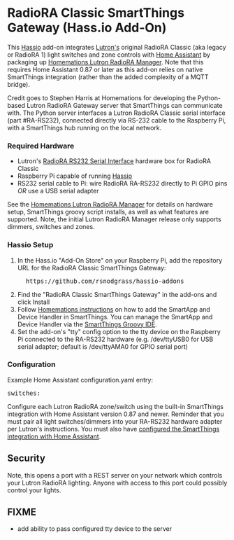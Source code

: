 # RadioRA Classic SmartThings Gateway (Hass.io Add-On)

This [Hassio](https://www.home-assistant.io/hassio/) add-on integrates [Lutron's](http://lutron.com/) original RadioRA Classic (aka legacy or RadioRA 1) light switches and zone controls with [Home Assistant](https://www.home-assistant.io/) by packaging up [Homemations Lutron RadioRA Manager](https://github.com/homemations/SmartThings). Note that this requires Home Assistant 0.87 or later as this add-on relies on native SmartThings integration (rather than the added complexity of a MQTT bridge).

Credit goes to Stephen Harris at Homemations for developing the Python-based Lutron RadioRA Gateway server that SmartThings can communicate with. The Python server interfaces a Lutron RadioRA Classic serial interface (part #RA-RS232), connected directly via RS-232 cable to the Raspberry Pi, with a SmartThings hub running on the local network.

### Required Hardware

* Lutron's [RadioRA RS232 Serial Interface](http://www.lutron.com/TechnicalDocumentLibrary/044005c.pdf) hardware box for RadioRA Classic
* Raspberry Pi capable of running [Hassio](https://www.home-assistant.io/hassio/)
* RS232 serial cable to Pi: wire RadioRA RA-RS232 directly to Pi GPIO pins *OR* use a USB serial adapter

See the [Homemations Lutron RadioRA Manager](https://github.com/homemations/SmartThings) for details on hardware setup, SmartThings groovy script installs, as well as what features are supported. Note, the initial Lutron RadioRA Manager release only supports dimmers, switches and zones.

### Hassio Setup

1. In the Hass.io "Add-On Store" on your Raspberry Pi, add the repository URL for the RadioRA Classic SmartThings Gateway:
<pre>
     https://github.com/rsnodgrass/hassio-addons
</pre>
2. Find the "RadioRA Classic SmartThings Gateway" in the add-ons and click Install
3. Follow [Homemations instructions](https://github.com/homemations/SmartThings) on how to add the SmartApp and Device Handler in SmartThings. You can manage the SmartApp and Device Handler via the [SmartThings Groovy IDE](https://graph.api.smartthings.com/).
4. Set the add-on's "tty" config option to the tty device on the Raspberry Pi connected to the RA-RS232 hardware (e.g. /dev/ttyUSB0 for USB serial adapter; default is /dev/ttyAMA0 for GPIO serial port)

### Configuration

Example Home Assistant configuration.yaml entry:

<pre>switches:
</pre>

Configure each Lutron RadioRA zone/switch using the built-in SmartThings integration with Home Assistant version 0.87 and newer. Reminder that you must pair all light switches/dimmers into your RA-RS232 hardware adapter per Lutron's instructions. You must also have [configured the SmartThings integration with Home Assistant](https://www.home-assistant.io/components/smartthings/).

## Security

Note, this opens a port with a REST server on your network which controls your Lutron RadioRA lighting. Anyone with access to this port could possibly control your lights.

## FIXME

* add ability to pass configured tty device to the server
